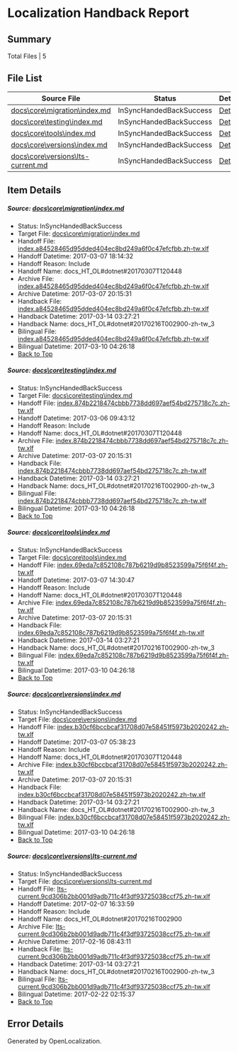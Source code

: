 # <a name='report-top'></a> Localization Handback Report

## Summary
 Total Files | 5

## File List
 Source File | Status | Details 
 ----------- | ------ | ------- 
 [docs\core\migration\index.md](https://github.com/dotnet/docs/blob/f829714f545314daaa218b241008b5a2955ec589/docs/core/migration/index.md) | InSyncHandedBackSuccess | [Details](#5872201f705c07bf692d0dc7f962068632f6b54049)
 [docs\core\testing\index.md](https://github.com/dotnet/docs/blob/095ebad90e3f0b188d208d22f6f16b9552f8ea86/docs/core/testing/index.md) | InSyncHandedBackSuccess | [Details](#ca9d57a3ef3382c4957de5edb55959f1a3f13ee063)
 [docs\core\tools\index.md](https://github.com/dotnet/docs/blob/195664ae6409be02ca132900d9c513a7b412acd4/docs/core/tools/index.md) | InSyncHandedBackSuccess | [Details](#4e3137d8506342662d145481d5e9fde1d53b9ba393)
 [docs\core\versions\index.md](https://github.com/dotnet/docs/blob/519253bd6dc105afb138268c62347c29a6072fbb/docs/core/versions/index.md) | InSyncHandedBackSuccess | [Details](#7be49f3ac7a7806e631eacf5004343919654881e116)
 [docs\core\versions\lts-current.md](https://github.com/dotnet/docs/blob/1ef17b16b85c81a0b96bb1712db3734dc67d801d/docs/core/versions/lts-current.md) | InSyncHandedBackSuccess | [Details](#582a521e6a30b740465890b6cb8c773061a98ea6117)

## Item Details
##### <a name='5872201f705c07bf692d0dc7f962068632f6b54049'></a> Source: [docs\core\migration\index.md](https://github.com/dotnet/docs/blob/f829714f545314daaa218b241008b5a2955ec589/docs/core/migration/index.md)
* Status: InSyncHandedBackSuccess
* Target File: [docs\core\migration\index.md](https://github.com/dotnet/docs.zh-tw/blob/d6e7bbdf7a023ab399c0c8e844fe7b2dd728f794/docs/core/migration/index.md)
* Handoff File: [index.a84528465d95dded404ec8bd249a6f0c47efcfbb.zh-tw.xlf](https://github.com/dotnet/docs.handoff/blob/f7d7f2d5a06bad3f7051047df6284a4ce3c7ec0d/ol-handoff/dotnet/docs.zh-tw/master/dotnet-core/index.a84528465d95dded404ec8bd249a6f0c47efcfbb.zh-tw.xlf)
* Handoff Datetime: 2017-03-07 18:14:32
* Handoff Reason: Include
* Handoff Name: docs_HT_OL#dotnet#20170307T120448
* Archive File: [index.a84528465d95dded404ec8bd249a6f0c47efcfbb.zh-tw.xlf](https://github.com/dotnet/docs.handoff/blob/90cb85c80c23d524bb8dd16c302a63b496d0b4a2/ol-archive/dotnet/docs.zh-tw/master/dotnet-core/index.a84528465d95dded404ec8bd249a6f0c47efcfbb.zh-tw.xlf)
* Archive Datetime: 2017-03-07 20:15:31
* Handback File: [index.a84528465d95dded404ec8bd249a6f0c47efcfbb.zh-tw.xlf](https://github.com/dotnet/docs.handback/blob/b819ab7947dcce006f7e9bc1aa7af68ff1d2d2eb/ol-handback/dotnet/docs.zh-tw/master/dotnet-core/index.a84528465d95dded404ec8bd249a6f0c47efcfbb.zh-tw.xlf)
* Handback Datetime: 2017-03-14 03:27:21
* Handback Name: docs_HT_OL#dotnet#20170216T002900-zh-tw_3
* Bilingual File: [index.a84528465d95dded404ec8bd249a6f0c47efcfbb.zh-tw.xlf](https://github.com/dotnet/docs.handback/blob/88b60267a0e5748de5a6f03696991c9556c647f4/ol-handback/dotnet/docs.zh-tw/master/dotnet-core/index.a84528465d95dded404ec8bd249a6f0c47efcfbb.zh-tw.xlf)
* Bilingual Datetime: 2017-03-10 04:26:18
* [Back to Top](#report-top)

##### <a name='ca9d57a3ef3382c4957de5edb55959f1a3f13ee063'></a> Source: [docs\core\testing\index.md](https://github.com/dotnet/docs/blob/095ebad90e3f0b188d208d22f6f16b9552f8ea86/docs/core/testing/index.md)
* Status: InSyncHandedBackSuccess
* Target File: [docs\core\testing\index.md](https://github.com/dotnet/docs.zh-tw/blob/d6e7bbdf7a023ab399c0c8e844fe7b2dd728f794/docs/core/testing/index.md)
* Handoff File: [index.874b2218474cbbb7738dd697aef54bd275718c7c.zh-tw.xlf](https://github.com/dotnet/docs.handoff/blob/d8e4af32a2a5e0db5f21738a9802a7a2d25a3932/ol-handoff/dotnet/docs.zh-tw/master/dotnet-core/index.874b2218474cbbb7738dd697aef54bd275718c7c.zh-tw.xlf)
* Handoff Datetime: 2017-03-06 09:43:12
* Handoff Reason: Include
* Handoff Name: docs_HT_OL#dotnet#20170307T120448
* Archive File: [index.874b2218474cbbb7738dd697aef54bd275718c7c.zh-tw.xlf](https://github.com/dotnet/docs.handoff/blob/90cb85c80c23d524bb8dd16c302a63b496d0b4a2/ol-archive/dotnet/docs.zh-tw/master/dotnet-core/index.874b2218474cbbb7738dd697aef54bd275718c7c.zh-tw.xlf)
* Archive Datetime: 2017-03-07 20:15:31
* Handback File: [index.874b2218474cbbb7738dd697aef54bd275718c7c.zh-tw.xlf](https://github.com/dotnet/docs.handback/blob/b819ab7947dcce006f7e9bc1aa7af68ff1d2d2eb/ol-handback/dotnet/docs.zh-tw/master/dotnet-core/index.874b2218474cbbb7738dd697aef54bd275718c7c.zh-tw.xlf)
* Handback Datetime: 2017-03-14 03:27:21
* Handback Name: docs_HT_OL#dotnet#20170216T002900-zh-tw_3
* Bilingual File: [index.874b2218474cbbb7738dd697aef54bd275718c7c.zh-tw.xlf](https://github.com/dotnet/docs.handback/blob/88b60267a0e5748de5a6f03696991c9556c647f4/ol-handback/dotnet/docs.zh-tw/master/dotnet-core/index.874b2218474cbbb7738dd697aef54bd275718c7c.zh-tw.xlf)
* Bilingual Datetime: 2017-03-10 04:26:18
* [Back to Top](#report-top)

##### <a name='4e3137d8506342662d145481d5e9fde1d53b9ba393'></a> Source: [docs\core\tools\index.md](https://github.com/dotnet/docs/blob/195664ae6409be02ca132900d9c513a7b412acd4/docs/core/tools/index.md)
* Status: InSyncHandedBackSuccess
* Target File: [docs\core\tools\index.md](https://github.com/dotnet/docs.zh-tw/blob/d6e7bbdf7a023ab399c0c8e844fe7b2dd728f794/docs/core/tools/index.md)
* Handoff File: [index.69eda7c852108c787b6219d9b8523599a75f6f4f.zh-tw.xlf](https://github.com/dotnet/docs.handoff/blob/db792a140a0d8ffe4432302984c4a4989476eaf5/ol-handoff/dotnet/docs.zh-tw/master/dotnet-core/index.69eda7c852108c787b6219d9b8523599a75f6f4f.zh-tw.xlf)
* Handoff Datetime: 2017-03-07 14:30:47
* Handoff Reason: Include
* Handoff Name: docs_HT_OL#dotnet#20170307T120448
* Archive File: [index.69eda7c852108c787b6219d9b8523599a75f6f4f.zh-tw.xlf](https://github.com/dotnet/docs.handoff/blob/90cb85c80c23d524bb8dd16c302a63b496d0b4a2/ol-archive/dotnet/docs.zh-tw/master/dotnet-core/index.69eda7c852108c787b6219d9b8523599a75f6f4f.zh-tw.xlf)
* Archive Datetime: 2017-03-07 20:15:31
* Handback File: [index.69eda7c852108c787b6219d9b8523599a75f6f4f.zh-tw.xlf](https://github.com/dotnet/docs.handback/blob/b819ab7947dcce006f7e9bc1aa7af68ff1d2d2eb/ol-handback/dotnet/docs.zh-tw/master/dotnet-core/index.69eda7c852108c787b6219d9b8523599a75f6f4f.zh-tw.xlf)
* Handback Datetime: 2017-03-14 03:27:21
* Handback Name: docs_HT_OL#dotnet#20170216T002900-zh-tw_3
* Bilingual File: [index.69eda7c852108c787b6219d9b8523599a75f6f4f.zh-tw.xlf](https://github.com/dotnet/docs.handback/blob/88b60267a0e5748de5a6f03696991c9556c647f4/ol-handback/dotnet/docs.zh-tw/master/dotnet-core/index.69eda7c852108c787b6219d9b8523599a75f6f4f.zh-tw.xlf)
* Bilingual Datetime: 2017-03-10 04:26:18
* [Back to Top](#report-top)

##### <a name='7be49f3ac7a7806e631eacf5004343919654881e116'></a> Source: [docs\core\versions\index.md](https://github.com/dotnet/docs/blob/519253bd6dc105afb138268c62347c29a6072fbb/docs/core/versions/index.md)
* Status: InSyncHandedBackSuccess
* Target File: [docs\core\versions\index.md](https://github.com/dotnet/docs.zh-tw/blob/d6e7bbdf7a023ab399c0c8e844fe7b2dd728f794/docs/core/versions/index.md)
* Handoff File: [index.b30cf6bccbcaf31708d07e58451f5973b2020242.zh-tw.xlf](https://github.com/dotnet/docs.handoff/blob/840f3e2b118ed8ba7e86ce417e0c71de57db3de4/ol-handoff/dotnet/docs.zh-tw/master/dotnet-core/index.b30cf6bccbcaf31708d07e58451f5973b2020242.zh-tw.xlf)
* Handoff Datetime: 2017-03-07 05:38:23
* Handoff Reason: Include
* Handoff Name: docs_HT_OL#dotnet#20170307T120448
* Archive File: [index.b30cf6bccbcaf31708d07e58451f5973b2020242.zh-tw.xlf](https://github.com/dotnet/docs.handoff/blob/90cb85c80c23d524bb8dd16c302a63b496d0b4a2/ol-archive/dotnet/docs.zh-tw/master/dotnet-core/index.b30cf6bccbcaf31708d07e58451f5973b2020242.zh-tw.xlf)
* Archive Datetime: 2017-03-07 20:15:31
* Handback File: [index.b30cf6bccbcaf31708d07e58451f5973b2020242.zh-tw.xlf](https://github.com/dotnet/docs.handback/blob/b819ab7947dcce006f7e9bc1aa7af68ff1d2d2eb/ol-handback/dotnet/docs.zh-tw/master/dotnet-core/index.b30cf6bccbcaf31708d07e58451f5973b2020242.zh-tw.xlf)
* Handback Datetime: 2017-03-14 03:27:21
* Handback Name: docs_HT_OL#dotnet#20170216T002900-zh-tw_3
* Bilingual File: [index.b30cf6bccbcaf31708d07e58451f5973b2020242.zh-tw.xlf](https://github.com/dotnet/docs.handback/blob/88b60267a0e5748de5a6f03696991c9556c647f4/ol-handback/dotnet/docs.zh-tw/master/dotnet-core/index.b30cf6bccbcaf31708d07e58451f5973b2020242.zh-tw.xlf)
* Bilingual Datetime: 2017-03-10 04:26:18
* [Back to Top](#report-top)

##### <a name='582a521e6a30b740465890b6cb8c773061a98ea6117'></a> Source: [docs\core\versions\lts-current.md](https://github.com/dotnet/docs/blob/1ef17b16b85c81a0b96bb1712db3734dc67d801d/docs/core/versions/lts-current.md)
* Status: InSyncHandedBackSuccess
* Target File: [docs\core\versions\lts-current.md](https://github.com/dotnet/docs.zh-tw/blob/d6e7bbdf7a023ab399c0c8e844fe7b2dd728f794/docs/core/versions/lts-current.md)
* Handoff File: [lts-current.9cd306b2bb001d9adb711c4f3df93725038ccf75.zh-tw.xlf](https://github.com/dotnet/docs.handoff/blob/965e5d366c2e1580d980918b16e8b8ad46c97f18/ol-handoff/dotnet/docs.zh-tw/master/dotnet-core/lts-current.9cd306b2bb001d9adb711c4f3df93725038ccf75.zh-tw.xlf)
* Handoff Datetime: 2017-02-07 16:33:59
* Handoff Reason: Include
* Handoff Name: docs_HT_OL#dotnet#20170216T002900
* Archive File: [lts-current.9cd306b2bb001d9adb711c4f3df93725038ccf75.zh-tw.xlf](https://github.com/dotnet/docs.handoff/blob/3d1e367366e30d55454cc67770773bdec5ffd5ef/ol-archive/dotnet/docs.zh-tw/master/dotnet-core/lts-current.9cd306b2bb001d9adb711c4f3df93725038ccf75.zh-tw.xlf)
* Archive Datetime: 2017-02-16 08:43:11
* Handback File: [lts-current.9cd306b2bb001d9adb711c4f3df93725038ccf75.zh-tw.xlf](https://github.com/dotnet/docs.handback/blob/b819ab7947dcce006f7e9bc1aa7af68ff1d2d2eb/ol-handback/dotnet/docs.zh-tw/master/dotnet-core/lts-current.9cd306b2bb001d9adb711c4f3df93725038ccf75.zh-tw.xlf)
* Handback Datetime: 2017-03-14 03:27:21
* Handback Name: docs_HT_OL#dotnet#20170216T002900-zh-tw_3
* Bilingual File: [lts-current.9cd306b2bb001d9adb711c4f3df93725038ccf75.zh-tw.xlf](https://github.com/dotnet/docs.handback/blob/63a204b0d3b8a657b40800181d0a0b059c42431c/ol-handback/dotnet/docs.zh-tw/master/dotnet-core/lts-current.9cd306b2bb001d9adb711c4f3df93725038ccf75.zh-tw.xlf)
* Bilingual Datetime: 2017-02-22 02:15:37
* [Back to Top](#report-top)


## Error Details

Generated by OpenLocalization.
